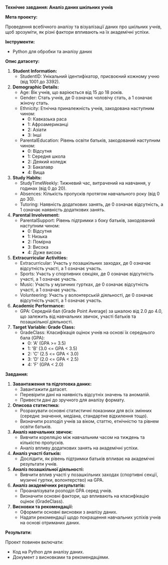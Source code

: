 **Технічне завдання: Аналіз даних шкільних учнів**

**Мета проекту:**

Проведення всебічного аналізу та візуалізації даних про шкільних учнів, щоб зрозуміти, як різні фактори впливають на їх академічні успіхи.

**Інструменти:**

- Python для обробки та аналізу даних

**Опис датасету:**

1. **Student Information:**
    - StudentID: Унікальний ідентифікатор, присвоєний кожному учню (від 1001 до 3392).
2. **Demographic Details:**
    - Age: Вік учнів, що варіюється від 15 до 18 років.
    - Gender: Стать учнів, де 0 означає чоловічу стать, а 1 означає жіночу стать.
    - Ethnicity: Етнічна приналежність учнів, закодована наступним чином:
        - 0: Кавказька раса
        - 1: Афроамериканці
        - 2: Азіати
        - 3: Інші
    - ParentalEducation: Рівень освіти батьків, закодований наступним чином:
        - 0: Відсутня
        - 1: Середня школа
        - 2: Деякий коледж
        - 3: Бакалавр
        - 4: Вища
3. **Study Habits:**
    - StudyTimeWeekly: Тижневий час, витрачений на навчання, у годинах (від 0 до 20).
    - Absences: Кількість пропусків протягом навчального року (від 0 до 30).
    - Tutoring: Наявність додаткових занять, де 0 означає відсутність, а 1 означає наявність додаткових занять.
4. **Parental Involvement:**
    - ParentalSupport: Рівень підтримки з боку батьків, закодований наступним чином:
        - 0: Відсутня
        - 1: Низька
        - 2: Помірна
        - 3: Висока
        - 4: Дуже висока
5. **Extracurricular Activities:**
    - Extracurricular: Участь у позашкільних заходах, де 0 означає відсутність участі, а 1 означає участь.
    - Sports: Участь у спортивних секціях, де 0 означає відсутність участі, а 1 означає участь.
    - Music: Участь у музичних гуртках, де 0 означає відсутність участі, а 1 означає участь.
    - Volunteering: Участь у волонтерській діяльності, де 0 означає відсутність участі, а 1 означає участь.
6. **Academic Performance:**
    - GPA: Середній бал (Grade Point Average) за шкалою від 2.0 до 4.0, що залежить від навчальних звичок, участі батьків та позашкільної діяльності.
7. **Target Variable: Grade Class:**
    - GradeClass: Класифікація оцінок учнів на основі їх середнього бала (GPA):
        - 0: 'A' (GPA >= 3.5)
        - 1: 'B' (3.0 <= GPA < 3.5)
        - 2: 'C' (2.5 <= GPA < 3.0)
        - 3: 'D' (2.0 <= GPA < 2.5)
        - 4: 'F' (GPA < 2.0)

**Завдання:**

1. **Завантаження та підготовка даних:**
    - Завантажити датасет.
    - Перевірити дані на наявність відсутніх значень та аномалій.
    - Привести дані до зручного для аналізу формату.
2. **Описова статистика:**
    - Розрахувати основні статистичні показники для всіх змінних (середнє значення, медіана, стандартне відхилення тощо).
    - Визначити розподіл учнів за віком, статтю, етнічністю та рівнем освіти батьків.
3. **Аналіз навчальних звичок:**
    - Вивчити кореляцію між навчальним часом на тиждень та кількістю пропусків.
    - Аналіз впливу додаткових занять на академічні успіхи.
4. **Аналіз участі батьків:**
    - Дослідити, як рівень підтримки батьків впливає на академічні результати учнів.
5. **Аналіз позашкільної діяльності:**
    - Вивчити вплив участі у позашкільних заходах (спортивні секції, музичні гуртки, волонтерство) на GPA.
6. **Аналіз академічних результатів:**
    - Проаналізувати розподіл GPA серед учнів.
    - Визначити основні фактори, що впливають на класифікацію оцінок (GradeClass).
7. **Висновки та рекомендації:**
    - Оформити основні висновки з аналізу даних.
    - Надати рекомендації щодо покращення навчальних успіхів учнів на основі отриманих даних.

**Результати:**

Проект повинен включати:

- Код на Python для аналізу даних.
- Документ з висновками та рекомендаціями.